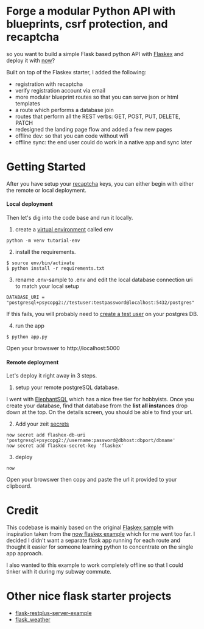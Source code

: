 # Forge a modular Python API with blueprints, csrf protection, and recaptcha

so you want to build a simple Flask based python API with [Flaskex](https://github.com/anfederico/Flaskex) and deploy it with [now](https://zeit.co/now)?

Built on top of the Flaskex starter, I added the following:
* registration with recaptcha 
* verify registration account via email 
* more modular blueprint routes so that you can serve json or html templates
* a route which performs a database join
* routes that perform all the REST verbs: GET, POST, PUT, DELETE, PATCH 
* redesigned the landing page flow and added a few new pages
* offline dev: so that you can code without wifi 
* offline sync: the end user could do work in a native app and sync later

# Getting Started 

After you have setup your [recaptcha](https://pusher.com/tutorials/google-recaptcha-flask) keys, you can either begin with either the remote or local deployment.

#### Local deployment

Then let's dig into the code base and run it locally. 

1. create a [virtual environment](https://docs.python.org/3/tutorial/venv.html) called env

```
python -m venv tutorial-env 
```

2. install the requirements.

```
$ source env/bin/activate 
$ python install -r requirements.txt
```

3. rename .env-sample to .env and edit the local database connection uri to match your local setup

```
DATABASE_URI = "postgresql+psycopg2://testuser:testpassword@localhost:5432/postgres"
```

If this fails, you will probably need to [create a test user](https://medium.com/coding-blocks/creating-user-database-and-adding-access-on-postgresql-8bfcd2f4a91e) on your postgres DB. 

4. run the app 

```
$ python app.py 
```

Open your browswer to http://localhost:5000

#### Remote deployment

Let's deploy it right away in 3 steps.

1. setup your remote postgreSQL database.

I went with [ElephantSQL](https://www.elephantsql.com/) which has a nice free tier for hobbyists. Once you create your database, find that database from the **list all instances** drop down at the top. On the details screen, you should be able to find your url. 


2. Add your zeit [secrets](https://zeit.co/docs/v2/deployments/environment-variables-and-secrets) 

```
now secret add flashex-db-uri 'postgresql+psycopg2://username:password@dbhost:dbport/dbname' 
now secret add flaskex-secret-key 'flaskex' 
```

3. deploy 

```
now
```

Open your browswer then copy and paste the url it provided to your clipboard. 

# Credit 

This codebase is mainly based on the original [Flaskex sample](https://github.com/anfederico/Flaskex) with inspiration taken from the [now flaskex example](https://zeit.co/examples/flaskex-postgresql) which for me went too far. I decided I didn't want a separate flask app running for each route and thought it easier for someone learning python to concentrate on the single app approach. 

I also wanted to this example to work completely offline so that I could tinker with it during my subway commute. 

# Other nice flask starter projects

* [flask-restplus-server-example](https://github.com/frol/flask-restplus-server-example)
* [flask_weather](https://github.com/M0nica/flask_weather)
